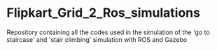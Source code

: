 # Flipkart_Grid_2_Ros_simulations
Repository containing all the codes used in the simulation of the 'go to staircase' and 'stair climbing' simulation with ROS and Gazebo
